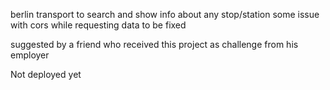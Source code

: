 berlin transport to search and show info about any stop/station
some issue with cors while requesting data to be fixed

suggested by a friend who received this project as challenge from his employer

Not deployed yet
